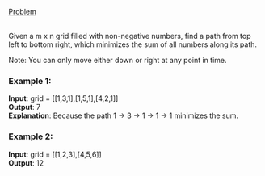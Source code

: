 [Problem](https://leetcode.com/problems/minimum-path-sum/description/?envType=study-plan-v2&envId=top-interview-150)<br/><br/>

Given a m x n grid filled with non-negative numbers, find a path from top left to bottom right, which minimizes the sum of all numbers along its path.<br/>

Note: You can only move either down or right at any point in time.<br/>

 

### Example 1:


**Input**: grid = [[1,3,1],[1,5,1],[4,2,1]]<br/>
**Output**: 7<br/>
**Explanation**: Because the path 1 → 3 → 1 → 1 → 1 minimizes the sum.<br/>

### Example 2:

**Input**: grid = [[1,2,3],[4,5,6]]<br/>
**Output**: 12<br/>